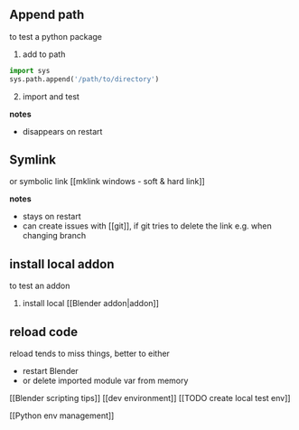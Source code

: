 ## Append path
to test a python package
1. add to path
```python
import sys
sys.path.append('/path/to/directory')
```
2. import and test

**notes**
- disappears on restart

## Symlink
or symbolic link [[mklink windows - soft & hard link]]

**notes**
- stays on restart
- can create issues with [[git]], if git tries to delete the link e.g. when changing branch

## install local addon
to test an addon
1. install local [[Blender addon|addon]]


## reload code
reload tends to miss things, better to either
- restart Blender
- or delete imported module var from memory

[[Blender scripting tips]]
[[dev environment]]
[[TODO create local test env]]

[[Python env management]]